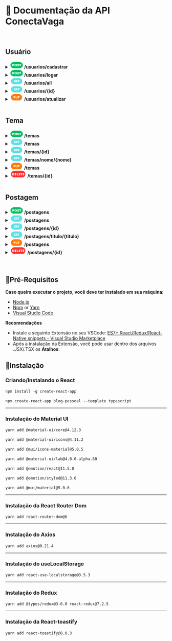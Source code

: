 # :page_facing_up: Documentação da API ConectaVaga

<br>

<!-- =========================== -->
<!-- =========================== -->
<!-- =========================== -->
<!--        U S U A R I O        -->
<!-- =========================== -->
<!-- =========================== -->
<!-- =========================== -->
## Usuário

<!-- =========================== -->
<!--       C A D A S T R A R     -->
<!-- =========================== -->
<details>
  <summary>
    <img src="./img/POST.png" alt="POST" width="40px" height="22px">
    <b>/usuarios/cadastrar</b>
  </summary>
  <br>
  <b>>>> Requisição:</b>
  
  ```json
  {
    "nome":"Nome do Usuario",
    "usuario":"email@provedor.com",
    "senha":"senha-do-usuario", // no mínimo 8 caracteres
    "foto":"url-da-foto"
  }
  ```
  
  <br>
  <b><<< Resposta:</b>
  
  ```json
  {
    "id": "#", // número do ID único do usuário
    "nome": "Nome do Usuario",
    "usuario": "email@provedor.com",
    "senha": "senha-criptografada",
    "foto": "url-da-foto",
    "postagem": null
  }
  ```
  <br>
</details>


<!-- =========================== -->
<!--           L O G A R         -->
<!-- =========================== -->
<details>
  <summary>
    <img src="./img/POST.png" alt="POST" width="40px" height="22px">
    <b>/usuarios/logar</b>
  </summary>
  <br>
  <b>>>> Requisição:</b>
  
  ```json
  {
    "usuario":"email@provedor.com",
    "senha":"senha-do-usuario"
  }
  ```
  
  <br>
  <b><<< Resposta:</b>
  
  ```json
  {
    "id": "#", // número do ID único do usuário
    "nome": "Nome do Usuario",
    "usuario": "email@provedor.com",
    "senha": "senha-criptografada",
    "foto": "url-da-foto",
    "token": "Basic codigo-do-token" // o token de login é necessário para criar temas e postagens
  }
  ```
  
  <br>
</details>


<!-- =========================== -->
<!--             A L L           -->
<!-- =========================== -->
<details>
  <summary>
    <img src="./img/GET.png" alt="GET" width="40px" height="22px">
    <b>/usuarios/all</b>
  </summary>
  <br>
  <b><<< Resposta:</b>
  
  ```json
  [
    {
      "id": "#", // número do ID único do usuário
      "nome": "Nome do Usuario",
      "usuario": "email@provedor.com",
      "senha": "senha-criptografada",
      "foto": "url-da-foto",
      "postagem": [
        {
          "id": "#", // número do ID do tema da postagem
          "titulo": "Exemplo de Postagem",
          "texto": "Texto do exemplo de Postagem",
          "data": "2023-04-19T19:17:14.42744",
          "imagem": null,
          "tema": {
            "id": "#", // número do ID do usuário que fez a postagem
            "categoria": "Exemplo de Teste",
            "nome": "Nome da Categoria de Teste"
        } // em caso de múltiplas postagens, aparecerão mais aqui
      ]
    }
  ]
  ```
  
  <br>
</details>


<!-- =========================== -->
<!--              I D            -->
<!-- =========================== -->
<details>
  <summary>
    <img src="./img/GET.png" alt="GET" width="40px" height="22px">
    <b>/usuarios/{id}</b>
  </summary>
  <br>
  <b>>>> Requisição:</b>
  <p>É necessário enviar uma <code>id</code> válida na url da requisição.</p>
  
  <b><<< Resposta:</b>
  
  ```json
  {
    "id": "#", // número da ID única requisitada
    "nome": "Nome do Usuario",
    "usuario": "email@provedor.com",
    "senha": "senha-criptografada",
    "foto": "url-da-foto",
    "postagem": [] // em caso de postagens, elas aparecerão aqui
  }
  ```
  
  <br>
</details>


<!-- =========================== -->
<!--      A T U A L I Z A R      -->
<!-- =========================== -->
<details>
  <summary>
    <img src="./img/PUT.png" alt="PUT" width="40px" height="22px">
    <b>/usuarios/atualizar</b>
  </summary>
  <br>
  <b>>>> Requisição:</b>
  <p>Atualizar ao menos uma parte do cadastro. No exemplo: nome, e-mail do usuário, senha e foto são alterados.</p>
  
  ```json
  {
    "id":"#", // número da ID única a ser atualizada
    "nome":"Novo Nome do Usuario",
    "usuario":"novo.email@provedor.com",
    "senha":"nova-senha-do-usuario",
    "foto":"nova-url-da-foto"
  }
  ```
  
  <br>
  <b><<< Resposta:</b>
  
  ```json
  {
    "id": "#", // número da ID única que foi atualizada (mantém-se a mesma)
    "nome": "Novo Nome do Usuario",
    "usuario": "novo.email@provedor.com",
    "senha": "nova-senha-criptografada",
    "foto": "nova-url-da-foto", // ou null
    "postagem": null
  }
  ```
  
  <br>
</details>


<br>
  
  
<!-- =========================== -->
<!-- =========================== -->
<!-- =========================== -->
<!--           T E M A           -->
<!-- =========================== -->
<!-- =========================== -->
<!-- =========================== -->
## Tema

<!-- =========================== -->
<!--       C A D A S T R A R     -->
<!-- =========================== -->
<details>
  <summary>
    <img src="./img/POST.png" alt="POST" width="40px" height="22px">
    <b>/temas</b>
  </summary>
  <br>
  <p>Cadastro de um novo tema.</p>
  <br>
  <b>>>> Requisição:</b>
  
  ```json
  {
    "categoria":"Exemplo de Teste",
    "nome":"Nome da Categoria de Teste"
  }
  ```
  
  <br>
  <b><<< Resposta:</b>
  
  ```json
  {
    "id": "#", // número do ID único do tema
    "categoria": "Exemplo de Teste",
    "nome": "Nome da Categoria de Teste",
    "postagem": null
  }
  ```
  
  <br>
</details>


<!-- =========================== -->
<!--             A L L           -->
<!-- =========================== -->
<details>
  <summary>
    <img src="./img/GET.png" alt="GET" width="40px" height="22px">
    <b>/temas</b>
  </summary>
  <br>
  <p>Listar todos os temas.</p>
  <br>
  <b><<< Resposta:</b>
  
  ```json
  [
    {
      "id": "#", // número do ID único do tema
      "categoria": "Exemplo de Teste",
      "nome": "Nome da Categoria de Teste",
      "postagem": [] // ou todas as postagens deste tema específico
    }
  ]
  ```
  
  <br>
</details>


<!-- =========================== -->
<!--              I D            -->
<!-- =========================== -->
<details>
  <summary>
    <img src="./img/GET.png" alt="GET" width="40px" height="22px">
    <b>/temas/{id}</b>
  </summary>
  <br>
  <b>>>> Requisição:</b>
  <p>É necessário enviar uma <code>id</code> válida na url da requisição.</p>
  
  <b><<< Resposta:</b>
  
  ```json
  {
    "id": "#", // número do ID único pesquisado
    "categoria": "Exemplo de Teste",
    "nome": "Nome da Categoria de Teste",
    "postagem": [] // ou todas as postagens deste tema específico
  }
  ```
  
  <br>
</details>


<!-- =========================== -->
<!--            N O M E          -->
<!-- =========================== -->
<details>
  <summary>
    <img src="./img/GET.png" alt="GET" width="40px" height="22px">
    <b>/temas/nome/{nome}</b>
  </summary>
  <br>
  <b>>>> Requisição:</b>
  <p>É possível pesquisar por qualquer <code>nome</code>, seja uma parte ou completo. No exemplo, foi pesquisado <code>tes</code>.</p>
  
  <b><<< Resposta:</b>
  
  ```json
  {
    "id": "#", // número do ID único do tema
    "categoria": "Exemplo de Teste",
    "nome": "Nome da Categoria de Teste",
    "postagem": [] // ou todas as postagens deste tema específico
  }
  ```
  
  <br>
</details>


<!-- =========================== -->
<!--      A T U A L I Z A R      -->
<!-- =========================== -->
<details>
  <summary>
    <img src="./img/PUT.png" alt="PUT" width="40px" height="22px">
    <b>/temas</b>
  </summary>
  <br>
  <b>>>> Requisição:</b>
  <p>Atualizar ao menos uma parte do tema. No exemplo: categoria e nome são alterados.</p>
  
  ```json
  {
    "id": "#", // número do ID único a ser atualizado
    "categoria": "Novo exemplo de Teste",
    "nome": "Novo nome da categoria de Teste"
  }
  ```
  
  <br>
  <b><<< Resposta:</b>
  
  ```json
  {
    "id": "#", // número do ID único que foi atualizado (mantém-se o mesmo)
    "categoria": "Novo exemplo de Teste",
    "nome": "Novo nome da categoria de Teste",
    "postagem": null
  }
  ```
  
  <br>
</details>


<!-- =========================== -->
<!--         D E L E T A R       -->
<!-- =========================== -->
<details>
  <summary>
    <img src="./img/DELETE.png" alt="DELETE" width="50px" height="22px">
    <b>/temas/{id}</b>
  </summary>
  <br>
  <b>>>> Requisição:</b>
  <p>É necessário enviar uma <code>id</code> válida na url da requisição.</p>
  
  <b><<< Resposta:</b>
  <p>Retorna o código 204.</p>
  
  <br>
</details>


<br>

  
  
<!-- =========================== -->
<!-- =========================== -->
<!-- =========================== -->
<!--      P O S T A G E N S      -->
<!-- =========================== -->
<!-- =========================== -->
<!-- =========================== -->
## Postagem

<!-- =========================== -->
<!--       C A D A S T R A R     -->
<!-- =========================== -->
<details>
  <summary>
    <img src="./img/POST.png" alt="POST" width="40px" height="22px">
    <b>/postagens</b>
  </summary>
  <br>
  <p>Adicionar uma nova postagem.</p>
  <br>
  <b>>>> Requisição:</b>
  
  ```json
  {
    "titulo":"Exemplo de Postagem",
    "texto":"Texto do exemplo de Postagem",
    "imagem":"url-da-imagem",
    "tema":{
      "id": "#" // número do ID de um tema
    },
    "usuario":{
      "id": "#" // número do ID de um usuário
    }
  }
  ```
  
  <br>
  <b><<< Resposta:</b>
  
  ```json
  {
    "id": "#", // número do ID único da postagem adicionada
    "titulo": "Exemplo de Postagem",
    "texto": "Texto do exemplo de Postagem",
    "data": "2023-04-19T19:17:14.427439796",
    "imagem": null,
    "tema": {
      "id": "#", // número do ID do tema da postagem
      "categoria": null,
      "nome": null
    },
    "usuario": {
      "id": "#", // número do ID do usuário que fez a postagem
      "nome": null,
      "usuario": null,
      "senha": null,
      "foto": null
    }
  }
  ```
  
  <br>
</details>


<!-- =========================== -->
<!--             A L L           -->
<!-- =========================== -->
<details>
  <summary>
    <img src="./img/GET.png" alt="GET" width="40px" height="22px">
    <b>/postagens</b>
  </summary>
  <br>
  <p>Listar todas as postagens.</p>
  <br>
  <b><<< Resposta:</b>
  
  ```json
  [
    {
      "id": "#", // número do ID único da postagem
      "titulo": "Exemplo de Postagem",
      "texto": "Texto do exemplo de Postagem",
      "data": "2023-04-19T19:17:14.42744",
      "imagem": null,
      "tema": {
        "id": "#", // número do ID do tema da postagem
        "categoria": "Exemplo de Teste",
        "nome": "Nome da Categoria de Teste"
      },
      "usuario": {
        "id": "#", // número do ID do usuário que fez a postagem
        "nome": "Nome do Usuario",
        "usuario": "email@provedor.com",
        "senha": "senha-criptografada",
        "foto": "url-da-foto"
      }
    } // em caso de múltiplas postagens, aparecerão mais aqui
  ]
  ```
  
  <br>
</details>

  
<!-- =========================== -->
<!--              I D            -->
<!-- =========================== -->
<details>
  <summary>
    <img src="./img/GET.png" alt="GET" width="40px" height="22px">
    <b>/postagens/{id}</b>
  </summary>
  <br>
  <b>>>> Requisição:</b>
  <p>É necessário enviar uma <code>id</code> válida na url da requisição.</p>
  
  <b><<< Resposta:</b>
  
  ```json
  {
    "id": "#", // número do ID único da postagem
    "titulo": "Exemplo de Postagem",
    "texto": "Texto do exemplo de Postagem",
    "data": "2023-04-19T19:17:14.42744",
    "imagem": null,
    "tema": {
      "id": "#", // número do ID do tema da postagem
      "categoria": "Exemplo de Teste",
      "nome": "Nome da Categoria de Teste"
    },
    "usuario": {
      "id": "#", // número do ID do usuário que fez a postagem
      "nome": "Nome do Usuario",
      "usuario": "email@provedor.com",
      "senha": "senha-criptografada",
      "foto": "url-da-foto"
    }
  }
  ```
  
  <br>
</details>


<!-- =========================== -->
<!--         T Í T U L O         -->
<!-- =========================== -->
<details>
  <summary>
    <img src="./img/GET.png" alt="GET" width="40px" height="22px">
    <b>/postagens/titulo/{titulo}</b>
  </summary>
  <br>
  <b>>>> Requisição:</b>
  <p>É possível pesquisar por qualquer <code>titulo</code> de postagem, seja uma parte ou completo. No exemplo, foi pesquisado <code>exe</code>.</p>
  
  <b><<< Resposta:</b>
  
  ```json
  [
    {
      "id": "#", // número do ID único da postagem
      "titulo": "Exemplo de Postagem",
      "texto": "Texto do exemplo de Postagem",
      "data": "2023-04-19T19:17:14.42744",
      "imagem": null,
      "tema": {
        "id": "#", // número do ID do tema da postagem
        "categoria": "Exemplo de Teste",
        "nome": "Nome da Categoria de Teste"
      },
      "usuario": {
        "id": "#", // número do ID do usuário que fez a postagem
        "nome": "Nome do Usuario",
        "usuario": "email@provedor.com",
        "senha": "senha-criptografada",
        "foto": "url-da-foto"
      }
    } // em caso de múltiplas postagens, aparecerão mais aqui
  ]
  ```
  
  <br>
</details>


<!-- =========================== -->
<!--      A T U A L I Z A R      -->
<!-- =========================== -->
<details>
  <summary>
    <img src="./img/PUT.png" alt="PUT" width="40px" height="22px">
    <b>/postagens</b>
  </summary>
  <br>
  <b>>>> Requisição:</b>
  <p>Atualizar ao menos uma parte da postagem. No exemplo: título e texto são alterados.</p>
  
  ```json
  {
    "id":"#", // número do ID único da postagem a ser atualizada
    "titulo":"Novo Exemplo de Postagem",
    "texto":"Novo Texto do exemplo de Postagem",
    "tema":{
      "id":"#" // número de ID do tema da postagem a ser atualizada
    },
    "usuario":{
      "id":"#" // número de ID do usuário que fez a postagem a ser atualizada
    }
  }
  ```
  
  <br>
  <b><<< Resposta:</b>
  
  ```json
  {
    "id": "#", // número do ID único da postagem que foi atualizada (mantém-se o mesmo)
    "titulo": "Novo Exemplo de Postagem",
    "texto": "Novo Texto do exemplo de Postagem",
    "data": "2023-04-20T16:59:33.632666592", // a data é atualizada
    "imagem": null,
    "tema": {
      "id": "#", // número de ID do tema da postagem que foi atualizada
      "categoria": "Exemplo de Teste",
      "nome": "Nome da Categoria de Teste"
    },
    "usuario": {
      "id": "#", // número de ID do usuário que fez a postagem que foi atualizada
      "nome": "Nome do Usuario",
      "usuario": "email@provedor.com",
      "senha": "senha-criptografada",
      "foto": "url-da-foto"
    }
  }
  ```
  
  <br>
</details>


<!-- =========================== -->
<!--         D E L E T A R       -->
<!-- =========================== -->
<details>
  <summary>
    <img src="./img/DELETE.png" alt="DELETE" width="50px" height="22px">
    <b>/postagens/{id}</b>
  </summary>
  <br>
  <b>>>> Requisição:</b>
  <p>É necessário enviar uma <code>id</code> válida na url da requisição.</p>
  
  <b><<< Resposta:</b>
  <p>Retorna o código 204.</p>
  
  <br>
</details>
<br>
<br>

  
## 📌Pré-Requisitos

**Caso queira executar o projeto, você deve ter instalado em sua máquina:**
- [Node.js](https://nodejs.org/en/)
- [Npm](https://www.npmjs.com/) or [Yarn](https://yarnpkg.com/)
- [Visual Studio Code](https://code.visualstudio.com/)

**Recomendações**
-   Instale a seguinte Extensão no seu VSCode: [ES7+ React/Redux/React-Native snippets - Visual Studio Marketplace](https://marketplace.visualstudio.com/items?itemName=dsznajder.es7-react-js-snippets) 
- Após a instalação da Extensão, você pode usar dentro dos arquivos .JSX/.TSX os **Atalhos**: 


## 📕Instalação

### Criando/Instalando o React
```
npm install -g create-react-app
```

```
npx create-react-app blog-pessoal --template typescript 
```
---
### Instalação do Material UI
```
yarn add @material-ui/core@4.12.3
```
```
yarn add @material-ui/icons@4.11.2
```
```
yarn add @mui/icons-material@5.0.5
```
```
yarn add @material-ui/lab@4.0.0-alpha.60
```
```
yarn add @emotion/react@11.5.0
```
```
yarn add @emotion/styled@11.3.0
```
```
yarn add @mui/material@5.0.6
```
---
### Instalação da React Router Dom
```
yarn add react-router-dom@6
```
---
### Instalação do Axios
```
yarn add axios@0.21.4
```
---
### Instalação do useLocalStorage
```
yarn add react-use-localstorage@3.5.3
```
---
### Instalação do Redux
```
yarn add @types/redux@3.6.0 react-redux@7.2.5
```
---
### Instalação da React-toastify
```
yarn add react-toastify@8.0.3
```
